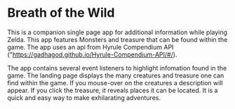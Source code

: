 # Breath of the Wild

This is a companion single page app for additional information while playing Zelda. This app features Monsters and treasure that can be found within the game.
The app uses an api from Hyrule Compendium API ("https://gadhagod.github.io/Hyrule-Compendium-API/#/).

The app contains several event listeners to highlight infomation found in the game. The landing page displays the many creatures and treasure one can find within the game. If you mouse-over on the creatures a description will appear. If you click the treasure, it reveals places it can be located. It is a quick and easy way to make exhilarating adventures.
